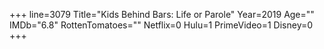 +++
line=3079
Title="Kids Behind Bars: Life or Parole"
Year=2019
Age=""
IMDb="6.8"
RottenTomatoes=""
Netflix=0
Hulu=1
PrimeVideo=1
Disney=0
+++

